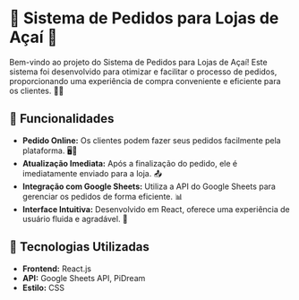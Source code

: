 # 🌟 Sistema de Pedidos para Lojas de Açaí 🍧

Bem-vindo ao projeto do Sistema de Pedidos para Lojas de Açaí! Este sistema foi desenvolvido para otimizar e facilitar o processo de pedidos, proporcionando uma experiência de compra conveniente e eficiente para os clientes. 🛒✨

## 🚀 Funcionalidades

- **Pedido Online:** Os clientes podem fazer seus pedidos facilmente pela plataforma. 🖥️📱
- **Atualização Imediata:** Após a finalização do pedido, ele é imediatamente enviado para a loja. 📤
- **Integração com Google Sheets:** Utiliza a API do Google Sheets para gerenciar os pedidos de forma eficiente. 📊
- **Interface Intuitiva:** Desenvolvido em React, oferece uma experiência de usuário fluida e agradável. 🎨

## 🔧 Tecnologias Utilizadas

- **Frontend:** React.js
- **API:** Google Sheets API, PiDream
- **Estilo:** CSS
